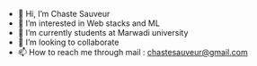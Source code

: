 - 👋 Hi, I’m Chaste Sauveur
- 👀 I’m interested in Web stacks and ML
- 🌱 I’m currently students at Marwadi university
- 💞️ I’m looking to collaborate 
- 📫 How to reach me through mail : chastesauveur@gmail.com

<!---
Chaste20/Chaste20 is a ✨ special ✨ repository because its `README.md` (this file) appears on your GitHub profile.
You can click the Preview link to take a look at your changes.
--->
